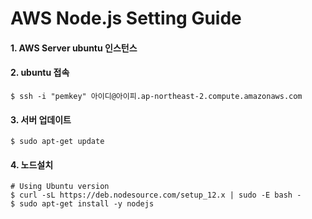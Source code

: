 # AWS Node.js Setting Guide

#### 1. AWS Server ubuntu 인스턴스
#### 2. ubuntu 접속
```text
$ ssh -i "pemkey" 아이디@아이피.ap-northeast-2.compute.amazonaws.com
```
#### 3. 서버 업데이트
```text
$ sudo apt-get update
```

#### 4. 노드설치
``` text
# Using Ubuntu version
$ curl -sL https://deb.nodesource.com/setup_12.x | sudo -E bash -
$ sudo apt-get install -y nodejs
```